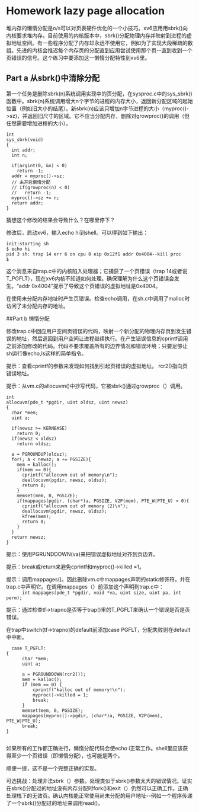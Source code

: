 # Homework lazy page allocation
  
堆内存的懒惰分配是o/s可以对页表硬件优化的一个小技巧。xv6应用用sbrk()向内核要求堆内存。目前使用的内核版本中，sbrk()分配物理内存并映射到进程的虚拟地址空间。有一些程序分配了内存却永远不使用它，例如为了实现大段稀疏的数组。先进的内核会推迟每个内存页的分配直到应用尝试使用那个页--直到收到一个页错误的信号。这个练习中要添加这一懒惰分配特性到xv6里。  
  
## Part a 从sbrk()中清除分配
  
第一个任务是删除sbrk(n)系统调用实现中的页分配，在sysproc.c中的sys_sbrk()函数中。sbrk(n)系统调用增大n个字节的进程的内存大小，返回新分配区域的起始位置（例如旧大小的结尾）。新sbrk(n)应该只增加n字节进程的大小（myproc()->sz)，并返回旧尺寸的区域。它不应当分配内存，删除对growproc()的调用（但任然需要增加进程的大小）。  
```
int
sys_sbrk(void)
{
  int addr;
  int n;

  if(argint(0, &n) < 0)
    return -1;
  addr = myproc()->sz;
  // 未开启懒惰分配
  // if(growproc(n) < 0)
  //   return -1;
  myproc()->sz += n;
  return addr;
}
```
  
猜想这个修改的结果会导致什么？在哪里停下？  
 
  
修改后，启动xv6，输入echo hi到shell。可以得到如下输出：  
```  
init:starting sh
$ echo hi
pid 3 sh: trap 14 err 6 on cpu 0 eip 0x12f1 addr 0x4004--kill proc
$ 
```
这个消息来自trap.c中的内核陷入处理器；它捕获了一个页错误（trap 14或者说T_PGFLT），现在xv6内核不知道如何处理。确保理解为什么这个页错误会发生。“addr 0x4004”提示了导致这个页错误的虚拟地址是0x4004。  

在使用未分配内存地址时产生页错误。检查echo调用，在sh.c中调用了malloc时访问了未分配内存的地址。
  
##Part b 懒惰分配
  
修改trap.c中回应用户空间页错误的代码，映射一个新分配的物理内存页到发生错误的地址，然后返回到用户空间让进程继续执行。在产生错误信息的cprintf调用之前添加修改的代码。代码不要求覆盖所有的边界情况和错误环境；只要足够让sh运行像echo,ls这样的简单指令。  
  
提示：查看cprintf的参数来发现如何找到引起页错误的虚拟地址。 
rcr2()指向页错误地址。
 
提示：从vm.c的allocuvm()中抄写代码，它被sbrk()通过growproc（）调用。  
```
int
allocuvm(pde_t *pgdir, uint oldsz, uint newsz)
{
  char *mem;
  uint a;

  if(newsz >= KERNBASE)
    return 0;
  if(newsz < oldsz)
    return oldsz;

  a = PGROUNDUP(oldsz);
  for(; a < newsz; a += PGSIZE){
    mem = kalloc();
    if(mem == 0){
      cprintf("allocuvm out of memory\n");
      deallocuvm(pgdir, newsz, oldsz);
      return 0;
    }
    memset(mem, 0, PGSIZE);
    if(mappages(pgdir, (char*)a, PGSIZE, V2P(mem), PTE_W|PTE_U) < 0){
      cprintf("allocuvm out of memory (2)\n");
      deallocuvm(pgdir, newsz, oldsz);
      kfree(mem);
      return 0;
    }
  }
  return newsz;
}
```
  
提示：使用PGRUNDDOWN(va)来把错误虚拟地址对齐到页边界。
  
提示：break或return来避免cprintf和myproc()->killed =1。
  
提示：调用mappages()。因此删除vm.c中mappages声明的static修饰符，并在trap.c中声明它。在调用mappages（）前添加这个声明到trap.c中：  
`      int mappages(pde_t *pgdir, void *va, uint size, uint pa, int perm);`  
  
提示：通过检查tf->trapno是否等于trap()里的T_PGFLT来确认一个错误是否是页错误。  

在trap中switch(tf->trapno)的default前添加case PGFLT，分配失败则在default中中断。  
```
  case T_PGFLT:
{
      char *mem;
      uint a;

      a = PGROUNDDOWN(rcr2());
      mem = kalloc();
      if (mem == 0) {
          cprintf("kalloc out of memory!\n");
          myproc()->killed = 1;
          break;
      }
      memset(mem, 0, PGSIZE);
      mappages(myproc()->pgdir, (char*)a, PGSIZE, V2P(mem), PTE_W|PTE_U);
      break;
}
    
```

  
如果所有的工作都正确进行，懒惰分配代码会使echo i正常工作。shell里应该获得至少一个页错误（即懒惰分配），也可能是两个。  
  
顺便一提，这不是一个完整正确的实现。  
  
可选挑战：处理非法sbrk（）参数。处理类似于sbrk()参数太大的错误情况。证实在sbrk()分配过的地址没有内存分配时fork()和exit（）仍然可以正确工作。正确处理栈下的无效页。确认内核能正常使用尚未分配的用户地址--例如一个程序传递了一个sbrk()分配过的地址来调用read()。
